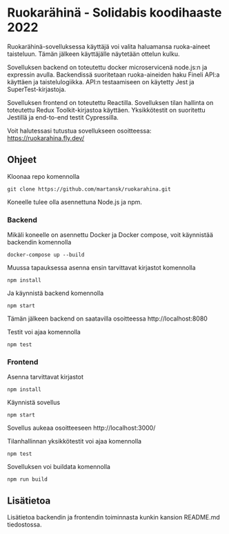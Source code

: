 # Ruokarähinä - Solidabis koodihaaste 2022
Ruokarähinä-sovelluksessa käyttäjä voi valita haluamansa ruoka-aineet taisteluun. Tämän jälkeen käyttäjälle näytetään ottelun kulku.

Sovelluksen backend on toteutettu docker microservicenä node.js:n ja expressin avulla. Backendissä suoritetaan ruoka-aineiden haku Fineli API:a käyttäen ja taistelulogiikka. API:n testaamiseen on käytetty Jest ja SuperTest-kirjastoja.

Sovelluksen frontend on toteutettu Reactilla. Sovelluksen tilan hallinta on toteutettu Redux Toolkit-kirjastoa käyttäen. Yksikkötestit on suoritettu Jestillä ja end-to-end testit Cypressilla.

Voit halutessasi tutustua sovellukseen osoitteessa: https://ruokarahina.fly.dev/

## Ohjeet

Kloonaa repo komennolla
```
git clone https://github.com/martansk/ruokarahina.git
```

Koneelle tulee olla asennettuna Node.js ja npm.

### Backend

Mikäli koneelle on asennettu Docker ja Docker compose, voit käynnistää backendin komennolla
```
docker-compose up --build
```

Muussa tapauksessa asenna ensin tarvittavat kirjastot komennolla
```
npm install
```

Ja käynnistä backend komennolla
```
npm start
```

Tämän jälkeen backend on saatavilla osoitteessa http://localhost:8080

Testit voi ajaa komennolla
```
npm test
```

### Frontend

Asenna tarvittavat kirjastot
```
npm install
```



Käynnistä sovellus
```
npm start
```

Sovellus aukeaa osoitteeseen http://localhost:3000/

Tilanhallinnan yksikkötestit voi ajaa komennolla
```
npm test
```

Sovelluksen voi buildata komennolla
```
npm run build
```

## Lisätietoa
Lisätietoa backendin ja frontendin toiminnasta kunkin kansion README.md tiedostossa.